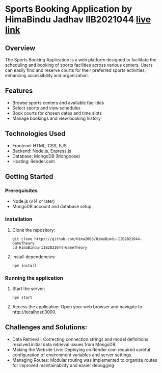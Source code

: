# Sports Booking Application by HimaBindu Jadhav IIB2021044 [live link](https://himabindu-iib2021044-gametheory.onrender.com)
## Overview
The Sports Booking Application is a web platform designed to facilitate the scheduling and booking of sports facilities across various centers. Users can easily find and reserve courts for their preferred sports activities, enhancing accessibility and organization.

## Features
- Browse sports centers and available facilities
- Select sports and view schedules
- Book courts for chosen dates and time slots
- Manage bookings and view booking history

## Technologies Used
- Frontend: HTML, CSS, EJS
- Backend: Node.js, Express.js
- Database: MongoDB (Mongoose)
- Hosting: Render.com

## Getting Started
### Prerequisites
- Node.js (v14 or later)
- MongoDB account and database setup

### Installation
1. Clone the repository:
   
    ```
    git clone https://github.com/Hima2003/HimaBindu-IIB2021044-GameTheory
    cd HimaBindu-IIB2021044-GameTheory
    ```
2. Install dependencies:

   ```
   npm install
   ```

### Running the application
1. Start the server:

    ```
    npm start
    ```
2.  Access the application: Open your web browser and navigate to http://localhost:3000.

## Challenges and Solutions:
- Data Retrieval: Correcting connection strings and model definitions resolved initial data retrieval
issues from MongoDB.
- Making the Website Live: Deploying on Render.com required careful configuration of environment
variables and server settings.
- Managing Routes: Modular routing was implemented to organize routes for improved
maintainability and easier debugging
